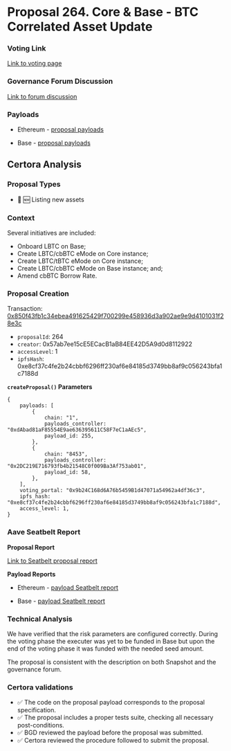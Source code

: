 # Proposal 264. Core & Base - BTC Correlated Asset Update

### Voting Link
[Link to voting page](https://vote.onaave.com/proposal/?proposalId=264)

### Governance Forum Discussion
[Link to forum discussion](https://governance.aave.com/t/arfc-core-base-btc-correlated-asset-update/20940)

### Payloads

* Ethereum - [proposal payloads](https://etherscan.io/address/0xC6aFC85c0FBCc3aaEFE2Dfbf4Ebd5D0B650c6C19)

* Base - [proposal payloads](https://basescan.org/address/0xeF6b41073eA9BD7Afad13f3cEF9fFEE85268Fd58)



## Certora Analysis

### Proposal Types

* :gem: :new: Listing new assets


### Context
Several initiatives are included:

- Onboard LBTC on Base;
- Create LBTC/cbBTC eMode on Core instance;
- Create LBTC/tBTC eMode on Core instance;
- Create LBTC/cbBTC eMode on Base instance; and;
- Amend cbBTC Borrow Rate.


### Proposal Creation
Transaction: [0x850f43fb1c34ebea491625429f700299e458936d3a902ae9e9d4101031f28e3c](https://etherscan.io/tx/0x850f43fb1c34ebea491625429f700299e458936d3a902ae9e9d4101031f28e3c)
- `proposalId`: 264
- `creator`: 0x57ab7ee15cE5ECacB1aB84EE42D5A9d0d8112922
- `accessLevel`: 1
- `ipfsHash`: 0xe8cf37c4fe2b24cbbf6296ff230af6e84185d3749bb8af9c056243bfa1c7188d

**`createProposal()` Parameters**
```
{
    payloads: [
        {
            chain: "1",
            payloads_controller: "0xdAbad81aF85554E9ae636395611C58F7eC1aAEc5",
            payload_id: 255,
        },
        {
            chain: "8453",
            payloads_controller: "0x2DC219E716793fb4b21548C0f009Ba3Af753ab01",
            payload_id: 58,
        },
    ],
    voting_portal: "0x9b24C168d6A76b5459B1d47071a54962a4df36c3",
    ipfs_hash: "0xe8cf37c4fe2b24cbbf6296ff230af6e84185d3749bb8af9c056243bfa1c7188d",
    access_level: 1,
}
```

### Aave Seatbelt Report
**Proposal Report**

[Link to Seatbelt proposal report](https://github.com/bgd-labs/seatbelt-gov-v3/blob/main/reports/proposals/264.md)

**Payload Reports**

* Ethereum - [payload Seatbelt report](https://github.com/bgd-labs/seatbelt-gov-v3/blob/main/reports/payloads/1/0xdAbad81aF85554E9ae636395611C58F7eC1aAEc5/255.md)

* Base - [payload Seatbelt report](https://github.com/bgd-labs/seatbelt-gov-v3/blob/main/reports/payloads/8453/0x2DC219E716793fb4b21548C0f009Ba3Af753ab01/58.md)


### Technical Analysis
We have verified that the risk parameters are configured correctly. During the voting phase the executer was yet to be funded  in Base but upon the end of the voting phase it was funded with the needed seed amount.

The proposal is consistent with the description on both Snapshot and the governance forum.

### Certora validations
* :white_check_mark: The code on the proposal payload corresponds to the proposal specification.
* :white_check_mark: The proposal includes a proper tests suite, checking all necessary post-conditions.
* :white_check_mark: BGD reviewed the payload before the proposal was submitted.
* :white_check_mark: Certora reviewed the procedure followed to submit the proposal.
